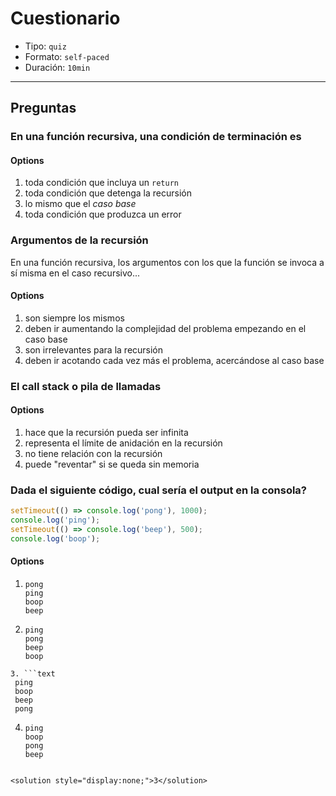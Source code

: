 # Cuestionario

* Tipo: `quiz`
* Formato: `self-paced`
* Duración: `10min`

***

## Preguntas

### En una función recursiva, una condición de terminación es

#### Options

1. toda condición que incluya un `return`
2. toda condición que detenga la recursión
3. lo mismo que el _caso base_
4. toda condición que produzca un error

<solution style="display:none;">2</solution>

### Argumentos de la recursión

En una función recursiva, los argumentos con los que la función se invoca a sí
misma en el caso recursivo...

#### Options

1. son siempre los mismos
2. deben ir aumentando la complejidad del problema empezando en el caso base
3. son irrelevantes para la recursión
4. deben ir acotando cada vez más el problema, acercándose al caso base

<solution style="display:none;">4</solution>

### El call stack o pila de llamadas

#### Options

1. hace que la recursión pueda ser infinita
2. representa el límite de anidación en la recursión
3. no tiene relación con la recursión
4. puede "reventar" si se queda sin memoria

<solution style="display:none;">2,4</solution>

### Dada el siguiente código, cual sería el output en la consola?

```js
setTimeout(() => console.log('pong'), 1000);
console.log('ping');
setTimeout(() => console.log('beep'), 500);
console.log('boop');
```

#### Options

1. ```text
   pong
   ping
   boop
   beep
   ```
2. ```text
   ping
   pong
   beep
   boop
  ```
3. ```text
   ping
   boop
   beep
   pong
   ```
4. ```text
   ping
   boop
   pong
   beep
  ```

<solution style="display:none;">3</solution>
